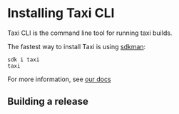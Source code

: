 # Installing Taxi CLI
Taxi CLI is the command line tool for running taxi builds.

The fastest way to install Taxi is using [sdkman](https://sdkman.io/install):

```shell
sdk i taxi
taxi
```

For more information, see [our docs](https://docs.taxilang.org/intro/getting-started/)

## Building a release
